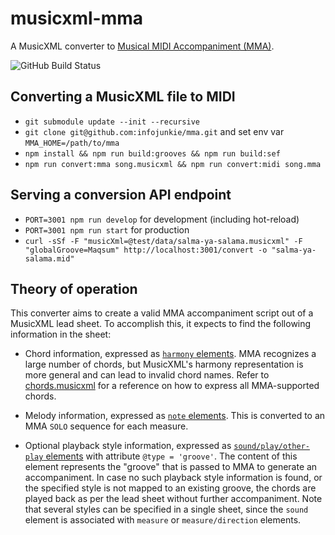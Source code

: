 # musicxml-mma

A MusicXML converter to [Musical MIDI Accompaniment (MMA)](http://www.mellowood.ca/mma/).

![GitHub Build Status](https://github.com/infojunkie/musicxml-mma/workflows/Test/badge.svg)

## Converting a MusicXML file to MIDI
- `git submodule update --init --recursive`
- `git clone git@github.com:infojunkie/mma.git` and set env var `MMA_HOME=/path/to/mma`
- `npm install && npm run build:grooves && npm run build:sef`
- `npm run convert:mma song.musicxml && npm run convert:midi song.mma`

## Serving a conversion API endpoint
- `PORT=3001 npm run develop` for development (including hot-reload)
- `PORT=3001 npm run start` for production
- `curl -sSf -F "musicXml=@test/data/salma-ya-salama.musicxml" -F "globalGroove=Maqsum" http://localhost:3001/convert -o "salma-ya-salama.mid"`

## Theory of operation

This converter aims to create a valid MMA accompaniment script out of a MusicXML lead sheet. To accomplish this, it expects to find the following information in the sheet:

- Chord information, expressed as [`harmony` elements](https://w3c.github.io/musicxml/musicxml-reference/elements/harmony/). MMA recognizes a large number of chords, but MusicXML's harmony representation is more general and can lead to invalid chord names. Refer to [chords.musicxml](test/data/chords.musicxml) for a reference on how to express all MMA-supported chords.

- Melody information, expressed as [`note` elements](https://www.w3.org/2021/06/musicxml40/musicxml-reference/elements/note/). This is converted to an MMA `SOLO` sequence for each measure.

- Optional playback style information, expressed as [`sound/play/other-play` elements](https://www.w3.org/2021/06/musicxml40/musicxml-reference/elements/other-play/) with attribute `@type = 'groove'`. The content of this element represents the "groove" that is passed to MMA to generate an accompaniment. In case no such playback style information is found, or the specified style is not mapped to an existing groove, the chords are played back as per the lead sheet without further accompaniment. Note that several styles can be specified in a single sheet, since the `sound` element is associated with `measure` or `measure/direction` elements.

##